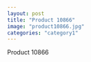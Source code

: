 ```yaml
---
layout: post
title: "Product 10866"
image: "product10866.jpg"
categories: "category1"
---
```

Product 10866
